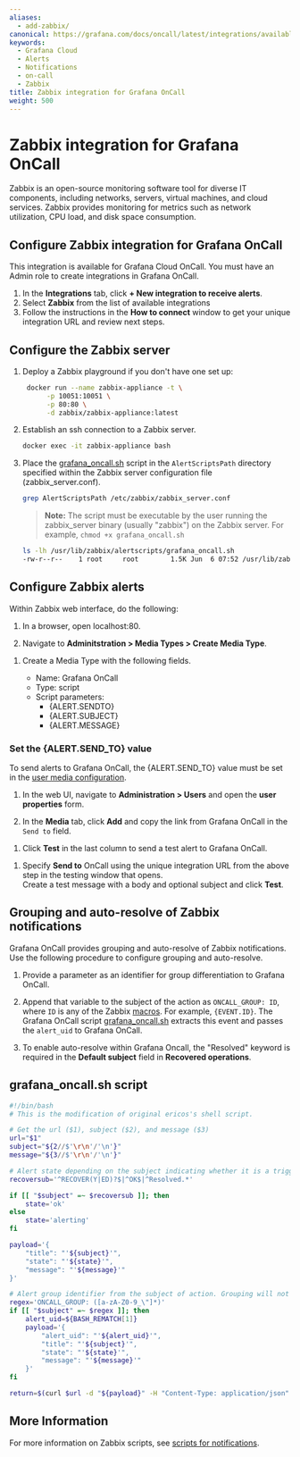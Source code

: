 ```yaml
---
aliases:
  - add-zabbix/
canonical: https://grafana.com/docs/oncall/latest/integrations/available-integrations/configure-zabbix/
keywords:
  - Grafana Cloud
  - Alerts
  - Notifications
  - on-call
  - Zabbix
title: Zabbix integration for Grafana OnCall
weight: 500
---
```


# Zabbix integration for Grafana OnCall

Zabbix is an open-source monitoring software tool for diverse IT components, including networks, servers, virtual
machines, and cloud services. Zabbix provides monitoring for metrics such as network utilization, CPU load, and disk
space consumption.

## Configure Zabbix integration for Grafana OnCall

This integration is available for Grafana Cloud OnCall. You must have an Admin role to create integrations in Grafana OnCall.

1. In the **Integrations** tab, click **+ New integration to receive alerts**.
2. Select **Zabbix** from the list of available integrations
3. Follow the instructions in the **How to connect** window to get your unique integration URL and review next steps.

<!--![123](../_images/connect-new-monitoring.png)-->

## Configure the Zabbix server

1. Deploy a Zabbix playground if you don't have one set up:

   ```bash
    docker run --name zabbix-appliance -t \
         -p 10051:10051 \
         -p 80:80 \
         -d zabbix/zabbix-appliance:latest
   ```

1. Establish an ssh connection to a Zabbix server.

   ```bash
   docker exec -it zabbix-appliance bash
   ```

1. Place the [grafana_oncall.sh](#grafana_oncallsh-script) script in the `AlertScriptsPath` directory specified within
   the Zabbix server configuration file (zabbix_server.conf).

   ```bash
   grep AlertScriptsPath /etc/zabbix/zabbix_server.conf
   ```

   > **Note:** The script must be executable by the user running the zabbix_server binary (usually "zabbix") on the
   > Zabbix server. For example, `chmod +x grafana_oncall.sh`

   ```bash
   ls -lh /usr/lib/zabbix/alertscripts/grafana_oncall.sh
   -rw-r--r--    1 root     root        1.5K Jun  6 07:52 /usr/lib/zabbix/alertscripts/grafana_oncall.sh
   ```

## Configure Zabbix alerts

Within Zabbix web interface, do the following:

1. In a browser, open localhost:80.

1. Navigate to **Adminitstration > Media Types > Create Media Type**.
<!--![](../_images/zabbix-1.png)-->

1. Create a Media Type with the following fields.

   - Name: Grafana OnCall
   - Type: script
   - Script parameters:
     - {ALERT.SENDTO}
     - {ALERT.SUBJECT}
     - {ALERT.MESSAGE}

   <!--![](../_images/zabbix-2.png)-->

### Set the {ALERT.SEND_TO} value

To send alerts to Grafana OnCall, the {ALERT.SEND_TO} value must be set in the [user media configuration](https://www.zabbix.com/documentation/3.4/manual/config/notifications/media/script#user_media).

1. In the web UI, navigate to **Administration > Users** and open the **user properties** form.

1. In the **Media** tab, click **Add** and copy the link from Grafana OnCall in the `Send to` field.
<!--![](../_images/zabbix-7.png)-->

1. Click **Test** in the last column to send a test alert to Grafana OnCall.
<!--![](../_images/zabbix-3.png)-->

1. Specify **Send to** OnCall using the unique integration URL from the above step in the testing window that opens.  
   Create a test message with a body and optional subject and click **Test**.
   <!--![](../_images/zabbix-4.png)

        WHERE DID SLACK COME FROM?! 1. View the Grafana OnCall incident that appears in the Slack channel.
       ![](../_images/zabbix-5.png)-->

## Grouping and auto-resolve of Zabbix notifications

Grafana OnCall provides grouping and auto-resolve of Zabbix notifications.
Use the following procedure to configure grouping and auto-resolve.

1. Provide a parameter as an identifier for group differentiation to Grafana OnCall.

1. Append that variable to the subject of the action as `ONCALL_GROUP: ID`, where `ID` is any of the Zabbix [macros](https://www.zabbix.com/documentation/4.2/manual/appendix/macros/supported_by_location).
   For example, `{EVENT.ID}`. The Grafana OnCall script [grafana_oncall.sh](#grafana_oncallsh-script) extracts this event
   and passes the `alert_uid` to Grafana OnCall.

1. To enable auto-resolve within Grafana Oncall, the "Resolved" keyword is required in the **Default subject** field
   in **Recovered operations**.

<!--![](../_images/zabbix-6.png)-->

## grafana_oncall.sh script

```bash
#!/bin/bash
# This is the modification of original ericos's shell script.

# Get the url ($1), subject ($2), and message ($3)
url="$1"
subject="${2//$'\r\n'/'\n'}"
message="${3//$'\r\n'/'\n'}"

# Alert state depending on the subject indicating whether it is a trigger going in to problem state or recovering
recoversub='^RECOVER(Y|ED)?$|^OK$|^Resolved.*'

if [[ "$subject" =~ $recoversub ]]; then
    state='ok'
else
    state='alerting'
fi

payload='{
    "title": "'${subject}'",
    "state": "'${state}'",
    "message": "'${message}'"
}'

# Alert group identifier from the subject of action. Grouping will not work without ONCALL_GROUP in the action subject
regex='ONCALL_GROUP: ([a-zA-Z0-9_\"]*)'
if [[ "$subject" =~ $regex ]]; then
    alert_uid=${BASH_REMATCH[1]}
    payload='{
        "alert_uid": "'${alert_uid}'",
        "title": "'${subject}'",
        "state": "'${state}'",
        "message": "'${message}'"
    }'
fi

return=$(curl $url -d "${payload}" -H "Content-Type: application/json" -X POST)
```

## More Information

For more information on Zabbix scripts, see [scripts for notifications](https://www.zabbix.com/documentation/4.2/manual/config/notifications/media/script).
